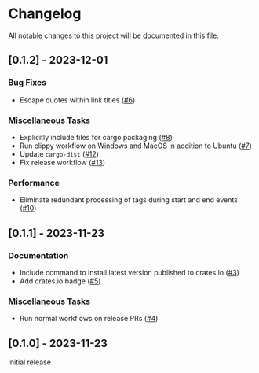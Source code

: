 # Changelog

All notable changes to this project will be documented in this file.

## [0.1.2] - 2023-12-01

### Bug Fixes

- Escape quotes within link titles ([#6](https://github.com/max-heller/mdbook-pandoc/pull/6))

### Miscellaneous Tasks

- Explicitly include files for cargo packaging ([#8](https://github.com/max-heller/mdbook-pandoc/pull/8))
- Run clippy workflow on Windows and MacOS in addition to Ubuntu ([#7](https://github.com/max-heller/mdbook-pandoc/pull/7))
- Update `cargo-dist` ([#12](https://github.com/max-heller/mdbook-pandoc/pull/12))
- Fix release workflow ([#13](https://github.com/max-heller/mdbook-pandoc/pull/13))

### Performance

- Eliminate redundant processing of tags during start and end events ([#10](https://github.com/max-heller/mdbook-pandoc/pull/10))

<!-- generated by git-cliff -->
## [0.1.1] - 2023-11-23

### Documentation

- Include command to install latest version published to crates.io ([#3](https://github.com/max-heller/mdbook-pandoc/pull/3))
- Add crates.io badge ([#5](https://github.com/max-heller/mdbook-pandoc/pull/5))

### Miscellaneous Tasks

- Run normal workflows on release PRs ([#4](https://github.com/max-heller/mdbook-pandoc/pull/4))

## [0.1.0] - 2023-11-23

Initial release

<!-- generated by git-cliff -->
